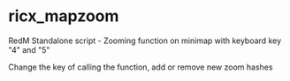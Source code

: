 # ricx_mapzoom
RedM Standalone script - Zooming function on minimap with keyboard key "4" and "5"

Change the key of calling the function, add or remove new zoom hashes
